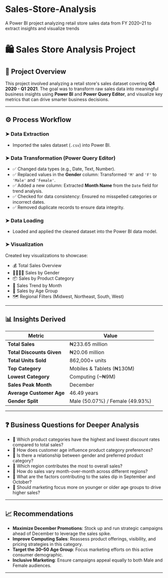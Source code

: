 # Sales-Store-Analysis
A Power BI project analyzing retail store sales data from FY 2020–21 to extract insights and visualize trends
# 🛍️ Sales Store Analysis Project

## 📌 Project Overview

This project involved analyzing a retail store's sales dataset covering **Q4 2020 - Q1 2021**. The goal was to transform raw sales data into meaningful business insights using **Power BI** and **Power Query Editor**, and visualize key metrics that can drive smarter business decisions.

---

## ⚙️ Process Workflow

### ➤ Data Extraction
- Imported the sales dataset (`.csv`) into Power BI.

### ➤ Data Transformation (Power Query Editor)
- ✅ Changed data types (e.g., Date, Text, Number).
- ✅ Replaced values in the **Gender** column: Transformed `'M'` and `'F'` to `'Male'` and `'Female'`.
- ✅ Added a new column: Extracted **Month Name** from the `Date` field for trend analysis.
- ✅ Checked for data consistency: Ensured no misspelled categories or incorrect dates.
- ✅ Removed duplicate records to ensure data integrity.

### ➤ Data Loading
- Loaded and applied the cleaned dataset into the Power BI data model.

### ➤ Visualization
Created key visualizations to showcase:
- 💰 Total Sales Overview  
- 👨‍👩‍👧‍👦 Sales by Gender  
- 📦 Sales by Product Category  
- 📅 Sales Trend by Month  
- 🎂 Sales by Age Group  
- 🗺️ Regional Filters (Midwest, Northeast, South, West)  

---

## 📊 Insights Derived

| Metric                    | Value                      |
|---------------------------|-----------------------------|
| **Total Sales**           | ₦233.65 million             |
| **Total Discounts Given** | ₦20.06 million              |
| **Total Units Sold**      | 862,000+ units              |
| **Top Category**          | Mobiles & Tablets (₦130M)   |
| **Lowest Category**       | Computing (~₦9M)            |
| **Sales Peak Month**      | December                    |
| **Average Customer Age**  | 46.49 years                 |
| **Gender Split**          | Male (50.07%) / Female (49.93%) |

---

## ❓ Business Questions for Deeper Analysis

- 📌 Which product categories have the highest and lowest discount rates compared to total sales?
- 📌 How does customer age influence product category preferences?
- 📌 Is there a relationship between gender and preferred product category?
- 📌 Which region contributes the most to overall sales?
- 📌 How do sales vary month-over-month across different regions?
- 📌 What are the factors contributing to the sales dip in September and October?
- 📌 Should marketing focus more on younger or older age groups to drive higher sales?

---

## 📈 Recommendations

- **Maximize December Promotions**: Stock up and run strategic campaigns ahead of December to leverage the sales spike.
- **Improve Computing Sales**: Reassess product offerings, visibility, and pricing strategies in this category.
- **Target the 30–50 Age Group**: Focus marketing efforts on this active consumer demographic.
- **Inclusive Marketing**: Ensure campaigns appeal equally to both Male and Female audiences.

---
